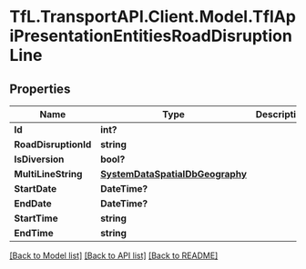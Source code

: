 # TfL.TransportAPI.Client.Model.TflApiPresentationEntitiesRoadDisruptionLine
## Properties

Name | Type | Description | Notes
------------ | ------------- | ------------- | -------------
**Id** | **int?** |  | [optional] 
**RoadDisruptionId** | **string** |  | [optional] 
**IsDiversion** | **bool?** |  | [optional] 
**MultiLineString** | [**SystemDataSpatialDbGeography**](SystemDataSpatialDbGeography.md) |  | [optional] 
**StartDate** | **DateTime?** |  | [optional] 
**EndDate** | **DateTime?** |  | [optional] 
**StartTime** | **string** |  | [optional] 
**EndTime** | **string** |  | [optional] 

[[Back to Model list]](../../TfL.TransportAPI.Client/docs/README.md#documentation-for-models) [[Back to API list]](../../TfL.TransportAPI.Client/docs/README.md#documentation-for-api-endpoints) [[Back to README]](../../TfL.TransportAPI.Client/docs/README.md)

